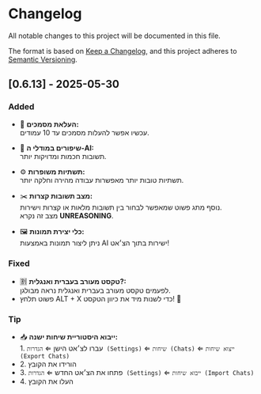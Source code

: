 # Changelog

All notable changes to this project will be documented in this file.

The format is based on [Keep a Changelog](https://keepachangelog.com/en/1.1.0/),
and this project adheres to [Semantic Versioning](https://semver.org/spec/v2.0.0.html).

## [0.6.13] - 2025-05-30

### Added
- 📄 **העלאת מסמכים:**  
  עכשיו אפשר להעלות מסמכים עד 10 עמודים.

- 🤖 **שיפורים במודלי ה-AI:**  
  תשובות חכמות ומדויקות יותר.

- ⚙️ **תשתיות משופרות:**  
 תשתיות טובות יותר מאפשרות עבודה מהירה וחלקה יותר.


- ✂️ **מצב תשובות קצרות:**  
  נוסף מתג פשוט שמאפשר לבחור בין תשובות מלאות או קצרות וישירות.  
   מצב זה נקרא **UNREASONING**.

- 🖼️ **כלי יצירת תמונות:**  
  ניתן ליצור תמונות באמצעות AI ישירות בתוך הצ׳אט!

### Fixed
- 🈹 **טקסט מעורב בעברית ואנגלית?:**  
לפעמים טקסט מעורב בעברית ואנגלית נראה מבולגן.  
- פשוט תלחץ ALT + X כדי לשנות מיד את כיוון הטקסט! 💛

### Tip  
- 📥 **ייבוא היסטוריית שיחות ישנה:**  
 1\. עברו לצ׳אט הישן ⇐ `הגדרות (Settings)` ⇐ `שיחות (Chats)` ⇐ `ייצוא שיחות (Export Chats)`  
- 2\. הורידו את הקובץ  
- 3\. פתחו את הצ׳אט החדש ⇐ `הגדרות (Settings)` ⇐ `ייבוא שיחות (Import Chats)` 
- 4\. העלו את הקובץ